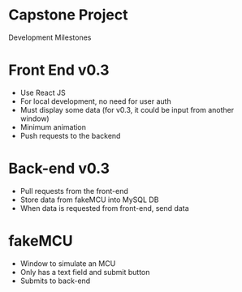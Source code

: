 # Capstone Project

Development Milestones

# Front End v0.3
  - Use React JS 
  - For local development, no need for user auth 
  - Must display some data (for v0.3, it could be input from another window) 
  - Minimum animation 
  - Push requests to the backend 

# Back-end v0.3 
  - Pull requests from the front-end 
  - Store data from fakeMCU into MySQL DB 
  - When data is requested from front-end, send data 
# fakeMCU 
  - Window to simulate an MCU 
  - Only has a text field and submit button 
  - Submits to back-end
